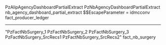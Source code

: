 PzAlipAgencyDashboardPartialExtract
PzNbAgencyDashboardPartialExtract
nb_agency_dashboard_partial_extract
$$EscapeParameter = idmcconv
fact_producer_ledger

****************************************************

"PzFactNbSurgery_1
PzFactNbSurgery_2
PzFactNbSurgery_3
PzFactNbSurgery_SrcRecs1
PzFactNbSurgery_SrcRecs2"	fact_nb_surgery
